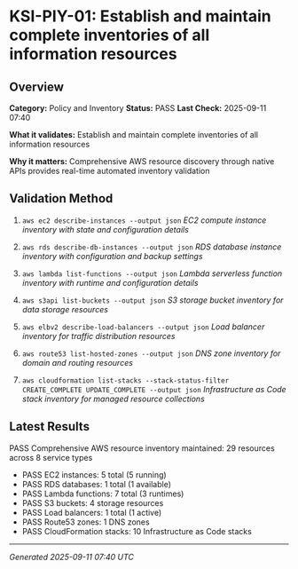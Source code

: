 # KSI-PIY-01: Establish and maintain complete inventories of all information resources

## Overview

**Category:** Policy and Inventory
**Status:** PASS
**Last Check:** 2025-09-11 07:40

**What it validates:** Establish and maintain complete inventories of all information resources

**Why it matters:** Comprehensive AWS resource discovery through native APIs provides real-time automated inventory validation

## Validation Method

1. `aws ec2 describe-instances --output json`
   *EC2 compute instance inventory with state and configuration details*

2. `aws rds describe-db-instances --output json`
   *RDS database instance inventory with configuration and backup settings*

3. `aws lambda list-functions --output json`
   *Lambda serverless function inventory with runtime and configuration details*

4. `aws s3api list-buckets --output json`
   *S3 storage bucket inventory for data storage resources*

5. `aws elbv2 describe-load-balancers --output json`
   *Load balancer inventory for traffic distribution resources*

6. `aws route53 list-hosted-zones --output json`
   *DNS zone inventory for domain and routing resources*

7. `aws cloudformation list-stacks --stack-status-filter CREATE_COMPLETE UPDATE_COMPLETE --output json`
   *Infrastructure as Code stack inventory for managed resource collections*

## Latest Results

PASS Comprehensive AWS resource inventory maintained: 29 resources across 8 service types
- PASS EC2 instances: 5 total (5 running)
- PASS RDS databases: 1 total (1 available)
- PASS Lambda functions: 7 total (3 runtimes)
- PASS S3 buckets: 4 storage resources
- PASS Load balancers: 1 total (1 active)
- PASS Route53 zones: 1 DNS zones
- PASS CloudFormation stacks: 10 Infrastructure as Code stacks

---
*Generated 2025-09-11 07:40 UTC*